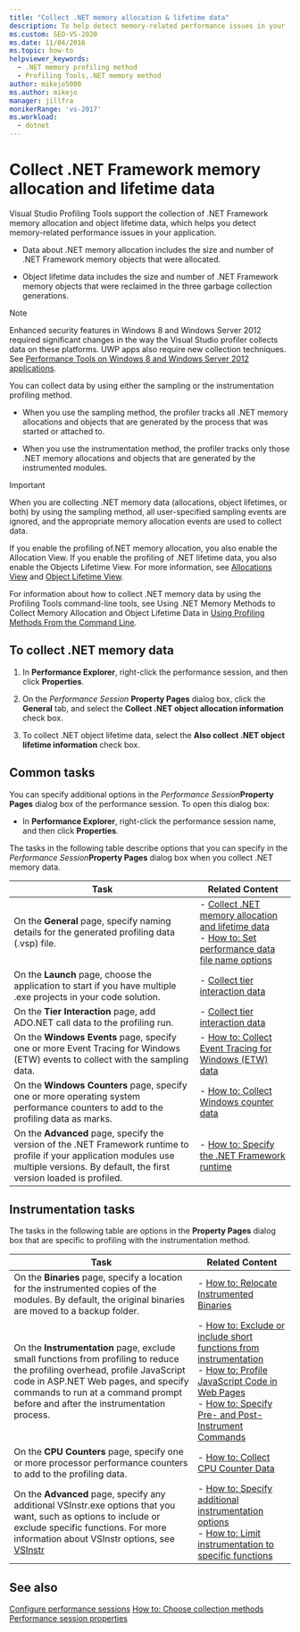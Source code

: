 ```yaml
---
title: "Collect .NET memory allocation & lifetime data"
description: To help detect memory-related performance issues in your .NET application, use Profiling Tools to collect memory allocation and object lifetime data.
ms.custom: SEO-VS-2020
ms.date: 11/04/2016
ms.topic: how-to
helpviewer_keywords: 
  - .NET memory profiling method
  - Profiling Tools,.NET memory method
author: mikejo5000
ms.author: mikejo
manager: jillfra
monikerRange: 'vs-2017'
ms.workload: 
  - dotnet
---
```

# Collect .NET Framework memory allocation and lifetime data

Visual Studio Profiling Tools support the collection of .NET Framework memory allocation and object lifetime data, which helps you detect memory-related performance issues in your application.

- Data about .NET memory allocation includes the size and number of .NET Framework memory objects that were allocated.

- Object lifetime data includes the size and number of .NET Framework memory objects that were reclaimed in the three garbage collection generations.

> [!NOTE]
> Enhanced security features in Windows 8 and Windows Server 2012 required significant changes in the way the Visual Studio profiler collects data on these platforms. UWP apps also require new collection techniques. See [Performance Tools on Windows 8 and Windows Server 2012 applications](../profiling/performance-tools-on-windows-8-and-windows-server-2012-applications.md).

You can collect data by using either the sampling or the instrumentation profiling method.

- When you use the sampling method, the profiler tracks all .NET memory allocations and objects that are generated by the process that was started or attached to.

- When you use the instrumentation method, the profiler tracks only those .NET memory allocations and objects that are generated by the instrumented modules.

> [!IMPORTANT]
> When you are collecting .NET memory data (allocations, object lifetimes, or both) by using the sampling method, all user-specified sampling events are ignored, and the appropriate memory allocation events are used to collect data.

If you enable the profiling of.NET memory allocation, you also enable the Allocation View. If you enable the profiling of .NET lifetime data, you also enable the Objects Lifetime View. For more information, see [Allocations View](../profiling/dotnet-memory-allocations-view.md) and [Object Lifetime View](../profiling/object-lifetime-view.md).

For information about how to collect .NET memory data by using the Profiling Tools command-line tools, see Using .NET Memory Methods to Collect Memory Allocation and Object Lifetime Data in [Using Profiling Methods From the Command Line](../profiling/using-profiling-methods-to-collect-performance-data-from-the-command-line.md).

## To collect .NET memory data

1. In **Performance Explorer**, right-click the performance session, and then click **Properties**.

2. On the *Performance Session* **Property Pages** dialog box, click the **General** tab, and select the **Collect .NET object allocation information** check box.

3. To collect .NET object lifetime data, select the **Also collect .NET object lifetime information** check box.

## Common tasks

You can specify additional options in the _Performance Session_**Property Pages** dialog box of the performance session. To open this dialog box:

- In **Performance Explorer**, right-click the performance session name, and then click **Properties**.

The tasks in the following table describe options that you can specify in the _Performance Session_**Property Pages** dialog box when you collect .NET memory data.

|Task|Related Content|
|----------|---------------------|
|On the **General** page, specify naming details for the generated profiling data (.vsp) file.|- [Collect .NET memory allocation and lifetime data](../profiling/collecting-dotnet-memory-allocation-and-lifetime-data.md)<br />- [How to: Set performance data file name options](../profiling/how-to-set-performance-data-file-name-options.md)|
|On the **Launch** page, choose the application to start if you have multiple .exe projects in your code solution.|- [Collect tier interaction data](../profiling/collecting-tier-interaction-data.md)|
|On the **Tier Interaction** page, add ADO.NET call data to the profiling run.|- [Collect tier interaction data](../profiling/collecting-tier-interaction-data.md)|
|On the **Windows Events** page, specify one or more Event Tracing for Windows (ETW) events to collect with the sampling data.|- [How to: Collect Event Tracing for Windows (ETW) data](../profiling/how-to-collect-event-tracing-for-windows-etw-data.md)|
|On the **Windows Counters** page, specify one or more operating system performance counters to add to the profiling data as marks.|- [How to: Collect Windows counter data](../profiling/how-to-collect-windows-counter-data.md)|
|On the **Advanced** page, specify the version of the .NET Framework runtime to profile if your application modules use multiple versions. By default, the first version loaded is profiled.|- [How to: Specify the .NET Framework runtime](../profiling/how-to-specify-the-dotnet-framework-runtime.md)|

## Instrumentation tasks

The tasks in the following table are options in the **Property Pages** dialog box that are specific to profiling with the instrumentation method.

|Task|Related Content|
|----------|---------------------|
|On the **Binaries** page, specify a location for the instrumented copies of the modules. By default, the original binaries are moved to a backup folder.|- [How to: Relocate Instrumented Binaries](../profiling/how-to-relocate-instrumented-binaries.md)|
|On the **Instrumentation** page, exclude small functions from profiling to reduce the profiling overhead, profile JavaScript code in ASP.NET Web pages, and specify commands to run at a command prompt before and after the instrumentation process.|- [How to: Exclude or include short functions from instrumentation](../profiling/how-to-exclude-or-include-short-functions-from-instrumentation.md)<br />- [How to: Profile JavaScript Code in Web Pages](../profiling/how-to-profile-javascript-code-in-web-pages.md)<br />- [How to: Specify Pre- and Post-Instrument Commands](../profiling/how-to-specify-pre-and-post-instrument-commands.md)|
|On the **CPU Counters** page, specify one or more processor performance counters to add to the profiling data.|- [How to: Collect CPU Counter Data](../profiling/how-to-collect-cpu-counter-data.md)|
|On the **Advanced** page, specify any additional VSInstr.exe options that you want, such as options to include or exclude specific functions. For more information about VSInstr options, see [VSInstr](../profiling/vsinstr.md)|- [How to: Specify additional instrumentation options](../profiling/how-to-specify-additional-instrumentation-options.md)<br />- [How to: Limit instrumentation to specific functions](../profiling/how-to-limit-instrumentation-to-specific-functions.md)|

## See also

[Configure performance sessions](../profiling/configuring-performance-sessions.md)
[How to: Choose collection methods](../profiling/how-to-choose-collection-methods.md)
[Performance session properties](../profiling/performance-session-properties.md)

